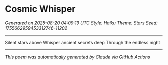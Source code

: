 # Cosmic Whisper

*Generated on 2025-08-20 04:09:19 UTC*
*Style: Haiku*
*Theme: Stars*
*Seed: 1755662959453312746-11202*

---

Silent stars above
Whisper ancient secrets deep
Through the endless night

---

*This poem was automatically generated by Claude via GitHub Actions*